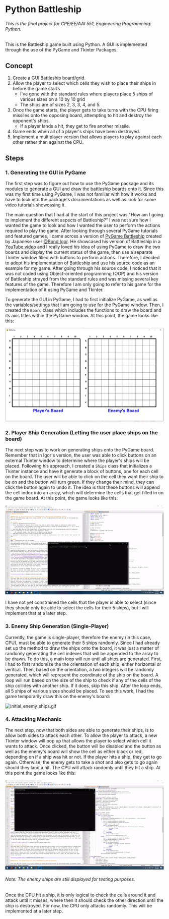 # Python Battleship

###### This is the final project for CPE/EE/AAI 551, Engineering Programming: Python.
This is the Battleship game built using Python. A GUI is implemented through the use of the PyGame and Tkinter Packages.

## Concept
1. Create a GUI Battleship board/grid.
2. Allow the player to select which cells they wish to place their ships in before the game starts
	- I've gone with the standard rules where players place 5 ships of various sizes on a 10 by 10 grid
	- The ships are of sizes 2, 3, 3, 4, and 5.
3. Once the game starts, the player gets to take turns with the CPU firing missiles onto the opposing board, attempting to hit and destroy the opponent's ships.
	- If a player lands a hit, they get to fire another missile.
4. Game ends when all of a player's ships have been destroyed.
5. Implement a multiplayer version that allows players to play against each other rather than against the CPU.

## Steps
### 1. Generating the GUI in PyGame
The first step was to figure out how to use the PyGame package and its modules to generate a GUI and draw the battleship boards onto it. Since this was my first time using PyGame, I was not familiar with how it works and have to look into the package's documentations as well as look for some video tutorials showcasing it. 

The main question that I had at the start of this project was "How am I going to implement the different aspects of Battleship?" I was not sure how I wanted the game to look and how I wanted the user to perform the actions required to play the game. After looking through several PyGame tutorials and featured games, I came across a version of [PyGame Battleship](https://github.com/igor-bond16/Battle_Ship_Game/tree/master/Battle%20Ship%20Complete) created by Japanese user [@Bond Igor](https://github.com/igor-bond16). He showcased his version of Battleship in a [YouTube video](https://www.youtube.com/watch?v=jZ3F4kNnxM4) and I really loved his idea of using PyGame to draw the two boards and display the current status of the game, then use a separate Tkinter window filled with buttons to perform actions. Therefore, I decided to adopt his implementation of Battleship and use his source code as an example for my game. After going through his source code, I noticed that it was not coded using Object-oriented programming (OOP) and his version of Battleship strayed from the standard rules and was missing several key features of the game. Therefore I am only going to refer to his game for the implementation of it using PyGame and Tkinter.

To generate the GUI in PyGame, I had to first initialize PyGame, as well as the variables/settings that I am going to use for the PyGame window. Then, I created the `Board` class which includes the functions to draw the board and its axis titles within the PyGame window. At this point, the game looks like this:

![initial_board.PNG](./Images/initial_board.PNG)

### 2. Player Ship Generation (Letting the user place ships on the board)
The next step was to work on generating ships onto the PyGame board. Remember that in Igor's version, the user was able to click buttons on an external Tkinter window to determine where the player's ships will be placed. Following his approach, I created a `Ships` class that initializes a Tkinter instance and have it generate a block of buttons, one for each cell on the board. The user will be able to click on the cell they want their ship to be on and the button will turn green. If they change their mind, they can click the button again to undo it. The idea is that these buttons will append the cell index into an array, which will determine the cells that get filled in on the game board. At this point, the game looks like this:

![initial_player_ships.gif](./Images/initial_player_ships.gif)

I have not yet constrained the cells that the player is able to select (since they should only be able to select the cells for their 5 ships), but I will implement that at a later step.

### 3. Enemy Ship Generation (Single-Player)
Currently, the game is single-player, therefore the enemy (in this case, CPU), must be able to generate their 5 ships randomly. Since I had already set up the method to draw the ships onto the board, it was just a matter of randomly generating the cell indexes that will be appended to the array to be drawn. To do this, a main loop will run until all ships are generated. First, I had to first randomize the the orientation of each ship, either horizontal or veritcal. Then, based on the orientation, a two integers will be randomly generated, which will represent the coordinate of the ship on the board. A loop will run based on the size of the ship to check if any of the cells of the ship collides with another ship. If it does, skip this ship. After the loop ends, all 5 ships of various sizes should be placed. To see this work, I had the game temporarily draw this on the enemy's board:

![initial_enemy_ships.gif](./Images/initial_enemy_ships.gif)

### 4. Attacking Mechanic
The next step, now that both sides are able to generate their ships, is to allow both sides to attack each other. To allow the player to attack, a new Tkinter window will pop up that allows the player to select which cell it wants to attack. Once clicked, the button will be disabled and the button as well as the enemy's board will show the cell as either black or red, depending on if a ship was hit or not. If the player hits a ship, they get to go again. Otherwise, the enemy gets to take a shot and also gets to go again should they land a hit. The CPU will attack randomly until they hit a ship. At this point the game looks like this:

![initial_attack.gif](./Images/initial_attack.gif)

###### Note: The enemy ships are still displayed for testing purposes.

Once the CPU hit a ship, it is only logical to check the cells around it and attack until it misses, where then it should check the other direction until the ship is destroyed. For now, the CPU only attacks randomly. This will be implemented at a later step.